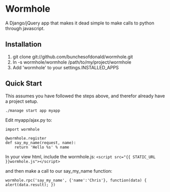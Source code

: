 # Wormhole

A Django/jQuery app that makes it dead simple to make calls to python through javascript.

## Installation

1. git clone git://github.com/bunchesofdonald/wormhole.git
2. ln -s wormhole/wormhole /path/to/my/project/wormhole
3. Add 'wormhole' to your settings.INSTALLED_APPS

## Quick Start

This assumes you have followed the steps above, and therefor already have a project setup.

    ./manage start app myapp

Edit myapp/ajax.py to:

    import wormhole

    @wormhole.register
    def say_my_name(request, name):
        return 'Hello %s' % name

In your view html, include the wormhole.js:
    `<script src="{{ STATIC_URL }}wormhole.js"></script>`

and then make a call to our say_my_name function:

    wormhole.rpc('say_my_name', {'name':'Chris'}, function(data) { alert(data.result); })
